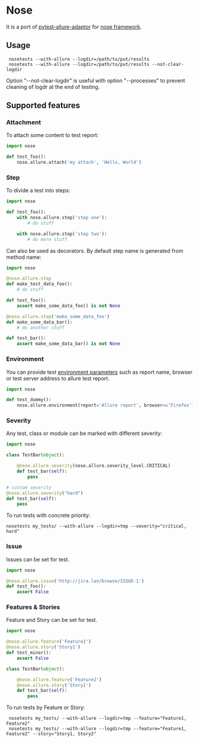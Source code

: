 # Nose

It is a port of
[pytest-allure-adaptor](https://github.com/allure-framework/allure-python)
for [nose framework](https://github.com/nose-devs/nose).

## Usage

     nosetests --with-allure --logdir=/path/to/put/results
     nosetests --with-allure --logdir=/path/to/put/results --not-clear-logdir

Option "--not-clear-logdir" is useful with option "--processes" to
prevent cleaning of logdr at the end of testing.

## Supported features

### Attachment

To attach some content to test report:

```python
import nose

def test_foo():
    nose.allure.attach('my attach', 'Hello, World')
```

### Step

To divide a test into steps:

```python
import nose

def test_foo():
    with nose.allure.step('step one'):
        # do stuff

    with nose.allure.step('step two'):
        # do more stuff
```
Can also be used as decorators. By default step name is generated from
method name:

```python
import nose

@nose.allure.step
def make_test_data_foo():
    # do stuff

def test_foo():
    assert make_some_data_foo() is not None

@nose.allure.step('make_some_data_foo')
def make_some_data_bar():
    # do another stuff

def test_bar():
    assert make_some_data_bar() is not None
```

### Environment

You can provide test [environment
parameters](https://github.com/allure-framework/allure-core/wiki/Environment)
such as report name, browser or test server address to allure test
report.

```python
import nose

def test_dummy():
    nose.allure.environment(report='Allure report', browser=u'Firefox')
```

### Severity

Any test, class or module can be marked with different severity:

```python
import nose

class TestBar(object):

    @nose.allure.severity(nose.allure.severity_level.CRITICAL)
    def test_bar(self):
        pass

# custom severity
@nose.allure.severity("hard")
def test_bar(self):
    pass
```

To run tests with concrete priority:

    nosetests my_tests/ --with-allure --logdir=tmp --severity="critical, hard"

### Issue

Issues can be set for test.

```python
import nose

@nose.allure.issue('http://jira.lan/browse/ISSUE-1')
def test_foo():
    assert False
```

### Features & Stories

Feature and Story can be set for test.

```python
import nose

@nose.allure.feature('Feature1')
@nose.allure.story('Story1')
def test_minor():
    assert False

class TestBar(object):

    @nose.allure.feature('Feature2')
    @nose.allure.story('Story1')
    def test_bar(self):
        pass
```

To run tests by Feature or Story:

     nosetests my_tests/ --with-allure --logdir=tmp --feature="Feature1, Feature2"
     nosetests my_tests/ --with-allure --logdir=tmp --feature="Feature1, Feature2" --story="Story1, Story2"
